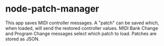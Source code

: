 # node-patch-manager

This app saves MIDI controller messages. A "patch" can be saved which, when loaded, will send the restored controller values. MIDI Bank Change and Program Change messages select which patch to load. Patches are stored as JSON.